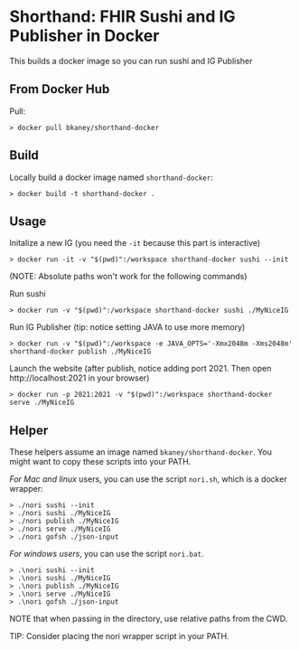 # Shorthand: FHIR Sushi and IG Publisher in Docker

This builds a docker image so you can run sushi and IG Publisher

## From Docker Hub

Pull:
```
> docker pull bkaney/shorthand-docker
```

## Build

Locally build a docker image named `shorthand-docker`:

```
> docker build -t shorthand-docker .
```

## Usage

Initalize a new IG (you need the `-it` because this part is interactive)
```
> docker run -it -v "$(pwd)":/workspace shorthand-docker sushi --init
```

(NOTE: Absolute paths won't work for the following commands)

Run sushi
```
> docker run -v "$(pwd)":/workspace shorthand-docker sushi ./MyNiceIG
```

Run IG Publisher (tip: notice setting JAVA to use more memory)
```
> docker run -v "$(pwd)":/workspace -e JAVA_OPTS='-Xmx2048m -Xms2048m' shorthand-docker publish ./MyNiceIG
```

Launch the website (after publish, notice adding port 2021. Then open
http://localhost:2021 in your browser)
```
> docker run -p 2021:2021 -v "$(pwd)":/workspace shorthand-docker serve ./MyNiceIG
```

## Helper

These helpers assume an image named `bkaney/shorthand-docker`. You might want
to copy these scripts into your PATH.


*For Mac and linux* users, you can use the script `nori.sh`, which is a docker
wrapper:

```
> ./nori sushi --init
> ./nori sushi ./MyNiceIG
> ./nori publish ./MyNiceIG
> ./nori serve ./MyNiceIG
> ./nori gofsh ./json-input
```

*For windows users*, you can use the script `nori.bat`.

```
> .\nori sushi --init
> .\nori sushi ./MyNiceIG
> .\nori publish ./MyNiceIG
> .\nori serve ./MyNiceIG
> .\nori gofsh ./json-input
```

NOTE that when passing in the directory, use relative paths from the CWD.

TIP: Consider placing the nori wrapper script in your PATH.

